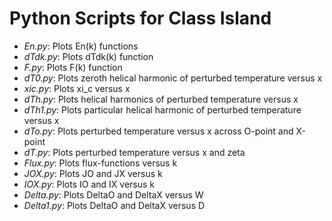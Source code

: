 # Python Scripts for Class Island

- *En.py*:      Plots En(k) functions
- *dTdk.py*:    Plots dTdk(k) function
- *F.py*:		Plots F(k) function
- *dT0.py*:     Plots zeroth helical harmonic of perturbed temperature versus x
- *xic.py*:     Plots xi_c versus x
- *dTh.py*:     Plots helical harmonics of perturbed temperature versus x
- *dTh1.py*:    Plots particular helical harmonic of perturbed temperature versus x
- *dTo.py*:     Plots perturbed temperature versus x across O-point and X-point
- *dT.py*:      Plots perturbed temperature versus x and zeta
- *Flux.py*:    Plots flux-functions versus k
- *JOX.py*:     Plots JO and JX versus k
- *IOX.py*:     Plots IO and IX versus k
- *Delta.py*:   Plots DeltaO and DeltaX versus W
- *Delta1.py*:  Plots DeltaO and DeltaX versus D

